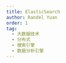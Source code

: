 ```yaml
---
title: ElasticSearch
author: Randel Yuan
order: 1
tag:
  - 大数据技术
  - 分布式
  - 搜索引擎
  - 数据分析引擎
---
```

